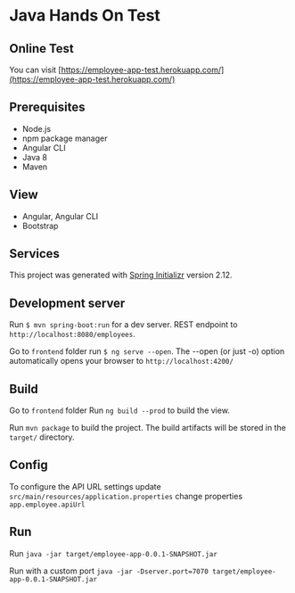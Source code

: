 # Java Hands On Test

## Online Test

You can visit [https://employee-app-test.herokuapp.com/](https://employee-app-test.herokuapp.com/)

## Prerequisites
- Node.js
- npm package manager
- Angular CLI
- Java 8
- Maven

## View
- Angular, Angular CLI
- Bootstrap 

## Services
This project was generated with [Spring Initializr](https://start.spring.io/) version 2.12.


## Development server

Run `$ mvn spring-boot:run` for a dev server. REST endpoint to `http://localhost:8080/employees`. 

Go to `frontend` folder run `$ ng serve --open`. 
The --open (or just -o) option automatically opens your browser to `http://localhost:4200/`

## Build

Go to `frontend` folder Run `ng build --prod` to build the view. 

Run `mvn package` to build the project. The build artifacts will be stored in the `target/` directory. 

## Config

To configure the API URL settings update `src/main/resources/application.properties` change properties `app.employee.apiUrl`

## Run

Run `java -jar target/employee-app-0.0.1-SNAPSHOT.jar`

Run with a custom port `java -jar -Dserver.port=7070 target/employee-app-0.0.1-SNAPSHOT.jar`



